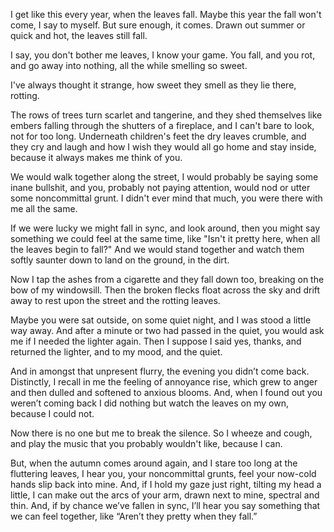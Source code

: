 I get like this every year, when the leaves fall. Maybe this year the fall won't come, I say to myself. But sure enough, it comes. Drawn out summer or quick and hot, the leaves still fall.

I say, you don't bother me leaves, I know your game. You fall, and you rot, and go away into nothing, all the while smelling so sweet.

I've always thought it strange, how sweet they smell as they lie there, rotting.

The rows of trees turn scarlet and tangerine, and they shed themselves like embers falling through the shutters of a fireplace, and I can't bare to look, not for too long. Underneath children's feet the dry leaves crumble, and they cry and laugh and how I wish they would all go home and stay inside, because it always makes me think of you.

We would walk together along the street, I would probably be saying some inane bullshit, and you, probably not paying attention, would nod or utter some noncommittal grunt. I didn't ever mind that much, you were there with me all the same.

If we were lucky we might fall in sync, and look around, then you might say something we could feel at the same time, like "Isn't it pretty here, when all the leaves begin to fall?" And we would stand together and watch them softly saunter down to land on the ground, in the dirt.

Now I tap the ashes from a cigarette and they fall down too, breaking on the bow of my windowsill. Then the broken flecks float across the sky and drift away to rest upon the street and the rotting leaves.

Maybe you were sat outside, on some quiet night, and I was stood a little way away. And after a minute or two had passed in the quiet, you would ask me if I needed the lighter again. Then I suppose I said yes, thanks, and returned the lighter, and to my mood, and the quiet.

And in amongst that unpresent flurry, the evening you didn’t come back. Distinctly, I recall in me the feeling of annoyance rise, which grew to anger and then dulled and softened to anxious blooms. And, when I found out you weren’t coming back I did nothing but watch the leaves on my own, because I could not.

Now there is no one but me to break the silence. So I wheeze and cough, and play the music that you probably wouldn't like, because I can.

But, when the autumn comes around again, and I stare too long at the fluttering leaves, I hear you, your noncommittal grunts, feel your now-cold hands slip back into mine. And, if I hold my gaze just right, tilting my head a little, I can make out the arcs of your arm, drawn next to mine, spectral and thin. And, if by chance we’ve fallen in sync, I’ll hear you say something that we can feel together, like “Aren’t they pretty when they fall.”